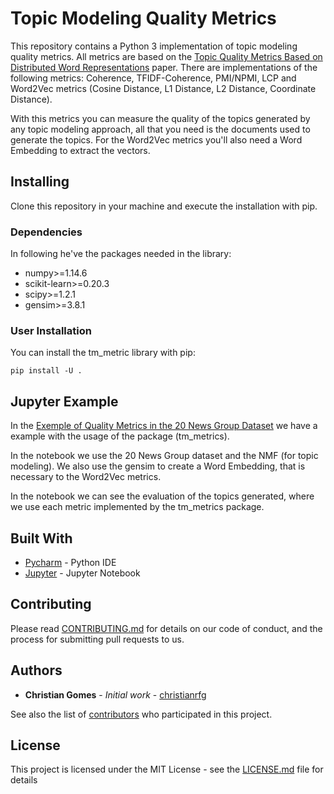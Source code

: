 # Topic Modeling Quality Metrics

This repository contains a Python 3 implementation of topic modeling quality metrics. All metrics are based on the [Topic Quality Metrics Based on Distributed Word Representations](https://dl.acm.org/doi/abs/10.1145/2911451.2914720) paper.
There are implementations of the following metrics: Coherence, TFIDF-Coherence, PMI/NPMI, LCP and Word2Vec metrics (Cosine Distance, L1 Distance, L2 Distance, Coordinate Distance).

With this metrics you can measure the quality of the topics generated by any topic modeling approach, all that you need
is the documents used to generate the topics.
For the Word2Vec metrics you'll also need a Word Embedding to extract the vectors.

## Installing

Clone this repository in your machine and execute the installation with pip.

### Dependencies

In following he've the packages needed in the library:

* numpy>=1.14.6
* scikit-learn>=0.20.3
* scipy>=1.2.1
* gensim>=3.8.1

### User Installation

You can install the tm_metric library with pip:

```
pip install -U .
```

## Jupyter Example

In the [Exemple of Quality Metrics in the 20 News Group Dataset](https://github.com/christianrfg/tm_metrics/blob/master/examples/Exemple%20of%20Quality%20Metrics%20in%20the%2020%20News%20Group%20Dataset.ipynb) 
we have a example with the usage of the package (tm_metrics). 

In the notebook we use the 20 News Group dataset and the NMF (for topic modeling). We also
use the gensim to create a Word Embedding, that is necessary to the Word2Vec metrics.

In the notebook we can see the evaluation of the topics generated, where we use each metric 
implemented by the tm_metrics package. 

## Built With

* [Pycharm](https://www.jetbrains.com/pycharm/) - Python IDE
* [Jupyter](https://jupyter.org/) - Jupyter Notebook

## Contributing

Please read [CONTRIBUTING.md](CONTRIBUTING.md) for details on our code of conduct, and the process for submitting pull requests to us.


## Authors

* **Christian Gomes** - *Initial work* - [christianrfg](https://github.com/christianrfg)

See also the list of [contributors](https://github.com/christianrfg/tm_metrics/contributors) who participated in this project.

## License

This project is licensed under the MIT License - see the [LICENSE.md](LICENSE.md) file for details

